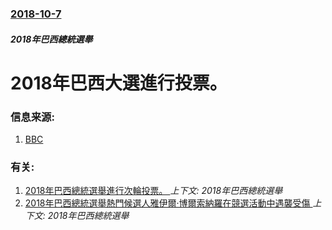 ### [2018-10-7](/zh/news/2018/10/7/index.md)

##### 2018年巴西總統選舉
# 2018年巴西大選進行投票。 




### 信息来源:

1. [BBC](https://www.bbc.co.uk/news/world-latin-america-45731957)

### 有关:

1. [2018年巴西總統選舉進行次輪投票。 ](/zh/news/2018/10/28/2018年巴西總統選舉進行次輪投票.md) _上下文: 2018年巴西總統選舉_
2. [2018年巴西總統選舉熱門候選人雅伊爾·博爾索納羅在競選活動中遇襲受傷 ](/zh/news/2018/09/6/2018年巴西總統選舉熱門候選人雅伊爾-博爾索納羅在競選活動中遇襲受傷.md) _上下文: 2018年巴西總統選舉_

